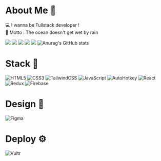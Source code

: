 # About Me 💚
💻 I wanna be Fullstack developer ! <br>
🌟 Motto : The ocean doesn't get wet by rain

![](http://github-profile-summary-cards.vercel.app/api/cards/profile-details?username=Just0neMoment&theme=2077)
![](http://github-profile-summary-cards.vercel.app/api/cards/repos-per-language?username=Just0neMoment&theme=2077)
![](http://github-profile-summary-cards.vercel.app/api/cards/most-commit-language?username=Just0neMoment&theme=2077)
![](http://github-profile-summary-cards.vercel.app/api/cards/stats?username=Just0neMoment&theme=2077)
![](http://github-profile-summary-cards.vercel.app/api/cards/productive-time?username=Just0neMoment&theme=2077&utcOffset=8)
![Anurag's GitHub stats](https://github-readme-stats.vercel.app/api?username=Just0neMoment&show_icons=true&theme=tokyonight)

# Stack 💎
![HTML5](https://img.shields.io/badge/html5-%23E34F26.svg?style=for-the-badge&logo=html5&logoColor=white)
![CSS3](https://img.shields.io/badge/css3-%231572B6.svg?style=for-the-badge&logo=css3&logoColor=white)
![TailwindCSS](https://img.shields.io/badge/tailwindcss-%2338B2AC.svg?style=for-the-badge&logo=tailwind-css&logoColor=white)
![JavaScript](https://img.shields.io/badge/javascript-%23323330.svg?style=for-the-badge&logo=javascript&logoColor=%23F7DF1E)
![AutoHotkey](https://img.shields.io/badge/autohotkey-00ff00?style=for-the-badge&logo=autohotkey&logoColor=white)
![React](https://img.shields.io/badge/react-%2320232a.svg?style=for-the-badge&logo=react&logoColor=%2361DAFB)
![Redux](https://img.shields.io/badge/redux-%23593d88.svg?style=for-the-badge&logo=redux&logoColor=white)
![Firebase](https://img.shields.io/badge/firebase-a08021?style=for-the-badge&logo=firebase&logoColor=ffcd34)

# Design 🎨
![Figma](https://img.shields.io/badge/figma-%23F24E1E.svg?style=for-the-badge&logo=figma&logoColor=white)

# Deploy ⚙️
![Vultr](https://img.shields.io/badge/Vultr-007BFC.svg?style=for-the-badge&logo=vultr)
